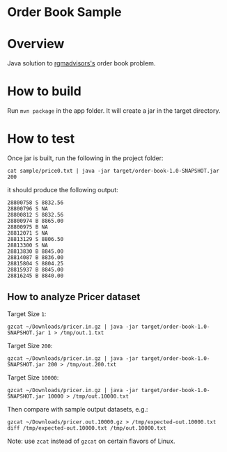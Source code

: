 Order Book Sample
=================

# Overview

Java solution to [rgmadvisors's](www.rgmadvisors.com/problems/orderbook/) order book problem.

# How to build

Run ``mvn package`` in the app folder. It will create a jar in the target directory.

# How to test

Once jar is built, run the following in the project folder:

```
cat sample/price0.txt | java -jar target/order-book-1.0-SNAPSHOT.jar 200
```

it should produce the following output:

```
28800758 S 8832.56
28800796 S NA
28800812 S 8832.56
28800974 B 8865.00
28800975 B NA
28812071 S NA
28813129 S 8806.50
28813300 S NA
28813830 B 8845.00
28814087 B 8836.00
28815804 S 8804.25
28815937 B 8845.00
28816245 B 8840.00
```

## How to analyze Pricer dataset

Target Size ``1``:

```
gzcat ~/Downloads/pricer.in.gz | java -jar target/order-book-1.0-SNAPSHOT.jar 1 > /tmp/out.1.txt
```

Target Size ``200``:

```
gzcat ~/Downloads/pricer.in.gz | java -jar target/order-book-1.0-SNAPSHOT.jar 200 > /tmp/out.200.txt
```

Target Size ``10000``:

```
gzcat ~/Downloads/pricer.in.gz | java -jar target/order-book-1.0-SNAPSHOT.jar 10000 > /tmp/out.10000.txt
```

Then compare with sample output datasets, e.g.:

```
gzcat ~/Downloads/pricer.out.10000.gz > /tmp/expected-out.10000.txt
diff /tmp/expected-out.10000.txt /tmp/out.10000.txt
```

Note: use ``zcat`` instead of ``gzcat`` on certain flavors of Linux.
